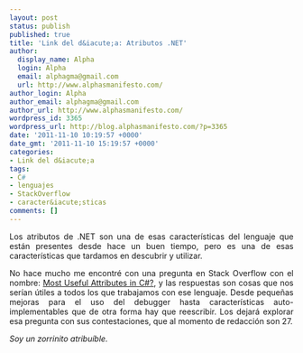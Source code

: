 ```yaml
---
layout: post
status: publish
published: true
title: 'Link del d&iacute;a: Atributos .NET'
author:
  display_name: Alpha
  login: Alpha
  email: alphagma@gmail.com
  url: http://www.alphasmanifesto.com/
author_login: Alpha
author_email: alphagma@gmail.com
author_url: http://www.alphasmanifesto.com/
wordpress_id: 3365
wordpress_url: http://blog.alphasmanifesto.com/?p=3365
date: '2011-11-10 10:19:57 +0000'
date_gmt: '2011-11-10 15:19:57 +0000'
categories:
- Link del d&iacute;a
tags:
- C#
- lenguajes
- StackOverflow
- caracter&iacute;sticas
comments: []
---
```

<p style="text-align: justify;">Los atributos de .NET son una de esas caracter&iacute;sticas del lenguaje que est&aacute;n presentes desde hace un buen tiempo, pero es una de esas caracter&iacute;sticas que tardamos en descubrir y utilizar.</p>
<p style="text-align: justify;">No hace mucho me encontr&eacute; con una pregunta en Stack Overflow con el nombre: <a href="http://stackoverflow.com/questions/144833/most-useful-attributes-in-c-sharp">Most Useful Attributes in C#?</a>, y las respuestas son cosas que nos ser&iacute;an &uacute;tiles a todos los que trabajamos con ese lenguaje. Desde peque&ntilde;as mejoras para el uso del debugger hasta caracter&iacute;sticas auto-implementables que de otra forma hay que reescribir. Los dejar&aacute; explorar esa pregunta con sus contestaciones, que al momento de redacci&oacute;n son 27.</p>
<p style="text-align: justify;"><em>Soy un zorrinito atribu&iacute;ble.</em></p>
